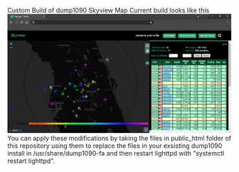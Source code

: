 Custom Build of dump1090 Skyview Map 
Current build looks like this ![Preview](/Preview.png)
You can apply these modifications by taking the  files in public_html folder of this repository using them to replace the files in your exsisting dump1090 install in /usr/share/dump1090-fa and then restart lighttpd with "systemctl restart lighttpd".
